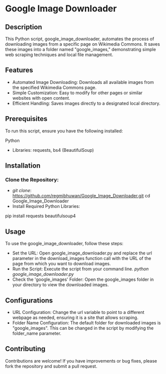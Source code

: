 # Google Image Downloader
## Description
This Python script, google_image_downloader, automates the process of downloading images from a specific page on Wikimedia Commons. It saves these images into a folder named "google_images," demonstrating simple web scraping techniques and local file management.

## Features
- Automated Image Downloading: Downloads all available images from the specified Wikimedia Commons page.
- Simple Customization: Easy to modify for other pages or similar websites with open content.
- Efficient Handling: Saves images directly to a designated local directory.
## Prerequisites
To run this script, ensure you have the following installed:

Python
- Libraries: requests, bs4 (BeautifulSoup)
## Installation
### Clone the Repository:

- *git clone*: https://github.com/regmibhuwan/Google_Image_Downloader.git
cd Google_Image_Downloader
- Install Required Python Libraries:

pip install requests beautifulsoup4
## Usage
To use the google_image_downloader, follow these steps:

- Set the URL:
Open google_image_downloader.py and replace the url parameter in the download_images function call with the URL of the page from which you want to download images.
- Run the Script:
Execute the script from your command line. 
*python google_image_downloader.py*
- Check the 'google_images' Folder:
Open the google_images folder in your directory to view the downloaded images.
## Configurations
- URL Configuration: Change the url variable to point to a different webpage as needed, ensuring it is a site that allows scraping.
- Folder Name Configuration: The default folder for downloaded images is "google_images". This can be changed in the script by modifying the folder_name parameter.
## Contributing
Contributions are welcome! If you have improvements or bug fixes, please fork the repository and submit a pull request.

